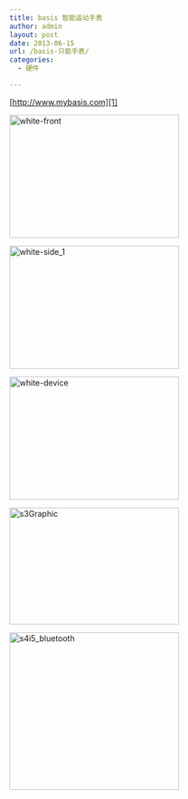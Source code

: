 ```yaml
---
title: basis 智能运动手表
author: admin
layout: post
date: 2013-06-15
url: /basis-只能手表/
categories:
  - 硬件

---
```

[http://www.mybasis.com][1]

[<img class="alignnone size-medium wp-image-38" alt="white-front" src="http://www.goodmemory.cc/wp-content/uploads/2013/06/white-front-300x217.jpg" width="300" height="217" />][2]

[<img class="alignnone size-medium wp-image-37" alt="white-side_1" src="http://www.goodmemory.cc/wp-content/uploads/2013/06/white-side_1-300x217.jpg" width="300" height="217" />][3]

[<img class="alignnone size-medium wp-image-36" alt="white-device" src="http://www.goodmemory.cc/wp-content/uploads/2013/06/white-device-300x217.jpg" width="300" height="217" />][4]

[<img class="alignnone size-medium wp-image-40" alt="s3Graphic" src="http://www.goodmemory.cc/wp-content/uploads/2013/06/s3Graphic-300x206.png" width="300" height="206" />][5]

[<img class="alignnone size-medium wp-image-41" alt="s4i5_bluetooth" src="http://www.goodmemory.cc/wp-content/uploads/2013/06/s4i5_bluetooth-300x278.png" width="300" height="278" />][6]

 [1]: http://www.mybasis.com/
 [2]: http://www.goodmemory.cc/wp-content/uploads/2013/06/white-front.jpg
 [3]: http://www.goodmemory.cc/wp-content/uploads/2013/06/white-side_1.jpg
 [4]: http://www.goodmemory.cc/wp-content/uploads/2013/06/white-device.jpg
 [5]: http://www.goodmemory.cc/wp-content/uploads/2013/06/s3Graphic.png
 [6]: http://www.goodmemory.cc/wp-content/uploads/2013/06/s4i5_bluetooth.png